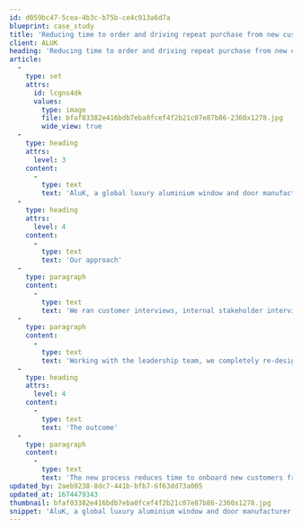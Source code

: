 ```yaml
---
id: d059bc47-5cea-4b3c-b75b-ce4c913a6d7a
blueprint: case_study
title: 'Reducing time to order and driving repeat purchase from new customers'
client: ALUK
heading: 'Reducing time to order and driving repeat purchase from new customers'
article:
  -
    type: set
    attrs:
      id: lcgns4dk
      values:
        type: image
        file: bfaf03382e416bdb7eba0fcef4f2b21c07e87b86-2360x1278.jpg
        wide_view: true
  -
    type: heading
    attrs:
      level: 3
    content:
      -
        type: text
        text: 'AluK, a global luxury aluminium window and door manufacturer, asked us to improve the onboarding experience of new customers from enquiry through to delivery, with the objective of reducing time to purchase, improving internal efficiency and driving repeat business and loyalty.'
  -
    type: heading
    attrs:
      level: 4
    content:
      -
        type: text
        text: 'Our approach'
  -
    type: paragraph
    content:
      -
        type: text
        text: 'We ran customer interviews, internal stakeholder interviews and built a map of the existing onboarding experience, whilst also documenting the complete internal processes, systems and staff that was required to make the experience happen.'
  -
    type: paragraph
    content:
      -
        type: text
        text: 'Working with the leadership team, we completely re-designed the customer experience to feel highly responsive, personal and effortless. We then re-engineered the organisational structure and processes to enable the new experience, by automating due diligence checks, digitising contracts, removing bottlenecks and empowering teams to deliver results.'
  -
    type: heading
    attrs:
      level: 4
    content:
      -
        type: text
        text: 'The outcome'
  -
    type: paragraph
    content:
      -
        type: text
        text: 'The new process reduces time to onboard new customers from 10 days to 24 hours, and reduces internal touchpoints by 50%, freeing up time to surprise and delight customers with exceptional service.'
updated_by: 2aeb9238-8dc7-441b-bfb7-6f63dd73a005
updated_at: 1674479343
thumbnail: bfaf03382e416bdb7eba0fcef4f2b21c07e87b86-2360x1278.jpg
snippet: 'AluK, a global luxury aluminium window and door manufacturer, asked us to improve the onboarding experience of new customers from enquiry through to delivery, with the objective of reducing time to purchase, improving internal efficiency and driving repeat business and loyalty.'
---
```

